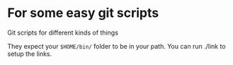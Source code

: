 # For some easy git scripts
Git scripts for different kinds of things

They expect your `$HOME/bin/` folder to be in your path.
You can run ./link to setup the links.
